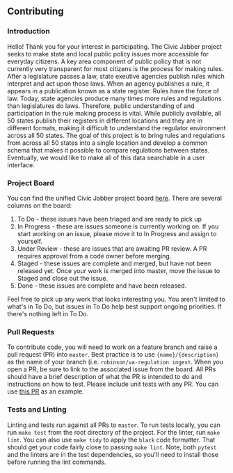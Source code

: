 ## Contributing

### Introduction

Hello! Thank you for your interest in participating. The Civic Jabber project seeks to
make state and local public policy issues more accessible for everyday citizens. A key
area component of public policy that is not currently very transparent for most citizens
is the process for making rules. After a legislature passes a law, state exeutive
agencies publish rules which interpret and act upon those laws. When an agency publishes
a rule, it appears in a publication known as a state register. Rules have the force of
law. Today, state agencies produce many times more rules and regulations than
legislatures do laws. Therefore, public understanding of and participation in the rule
making process is vital. While publicly available, all 50 states publish their registers
in different locations and they are in different formats, making it difficult to
understand the regulator environment across all 50 states. The goal of this project is to
bring rules and regulations from across all 50 states into a single location and develop
a common schema that makes it possible to compare regulations between states.
Eventually, we would like to make all of this data searchable in a user interface.

### Project Board

You can find the unified Civic Jabber project board [here](https://github.com/orgs/civic-jabber/projects/1).
There are several columns on the board:

1. To Do - these issues have been triaged and are ready to pick up
2. In Progress - these are issues someone is currently working on. If you start working
   on an issue, please move it to In Progress and assign to yourself.
3. Under Review - these are issues that are awaiting PR review. A PR requires approval
   from a code owner before merging.
4. Staged - these issues are complete and merged, but have not been released yet. Once your work is
   merged into master, move the issue to Staged and close out the issue.
5. Done - these issues are complete and have been released.

Feel free to pick up any work that looks interesting you. You aren't limited to what's
in To Do, but issues in To Do help best support ongoing priorities. If there's nothing
left in To Do.


### Pull Requests

To contribute code, you will need to work on a feature branch and raise a pull request
(PR) into `master`. Best practice is to use `{name}/{description}` as the name of your
branch (i.e. `robinson/va-regulation ingest`. When you open a PR, be sure to link to the
associated issue from the board. All PRs should have a brief description of what the PR
is intended to do and instructions on how to test. Please include unit tests with any
PR. You can use [this PR](https://github.com/civic-jabber/data-ingest/issues/7) as an
example.


### Tests and Linting

Linting and tests run against all PRs to `master`. To run tests locally, you can run
`make test` from the root directory of the project. For the linter, run `make lint`. You
can also use `make tidy` to apply the `black` code formatter. That should get your code
fairly close to passing `make lint`. Note, both `pytest` and the linters are in the test
dependencies, so you'll need to install those before running the lint commands.

